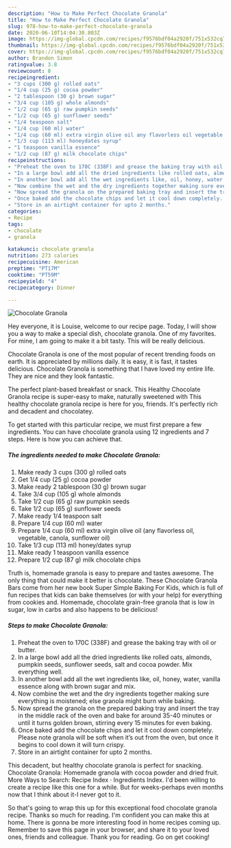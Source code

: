 ```yaml
---
description: "How to Make Perfect Chocolate Granola"
title: "How to Make Perfect Chocolate Granola"
slug: 978-how-to-make-perfect-chocolate-granola
date: 2020-06-10T14:04:30.803Z
image: https://img-global.cpcdn.com/recipes/f9576bdf04a2920f/751x532cq70/chocolate-granola-recipe-main-photo.jpg
thumbnail: https://img-global.cpcdn.com/recipes/f9576bdf04a2920f/751x532cq70/chocolate-granola-recipe-main-photo.jpg
cover: https://img-global.cpcdn.com/recipes/f9576bdf04a2920f/751x532cq70/chocolate-granola-recipe-main-photo.jpg
author: Brandon Simon
ratingvalue: 3.8
reviewcount: 8
recipeingredient:
- "3 cups (300 g) rolled oats"
- "1/4 cup (25 g) cocoa powder"
- "2 tablespoon (30 g) brown sugar"
- "3/4 cup (105 g) whole almonds"
- "1/2 cup (65 g) raw pumpkin seeds"
- "1/2 cup (65 g) sunflower seeds"
- "1/4 teaspoon salt"
- "1/4 cup (60 ml) water"
- "1/4 cup (60 ml) extra virgin olive oil any flavorless oil vegetable canola sunflower oil"
- "1/3 cup (113 ml) honeydates syrup"
- "1 teaspoon vanilla essence"
- "1/2 cup (87 g) milk chocolate chips"
recipeinstructions:
- "Preheat the oven to 170C (338F) and grease the baking tray with oil or butter."
- "In a large bowl add all the dried ingredients like rolled oats, almonds, pumpkin seeds, sunflower seeds, salt and cocoa powder. Mix everything well."
- "In another bowl add all the wet ingredients like, oil, honey, water, vanilla essence along with brown sugar and mix."
- "Now combine the wet and the dry ingredients together making sure everything is moistened; else granola might burn while baking."
- "Now spread the granola on the prepared baking tray and insert the tray in the middle rack of the oven and bake for around 35-40 minutes or until it turns golden brown, stirring every 15 minutes for even baking."
- "Once baked add the chocolate chips and let it cool down completely. Please note granola will be soft when it’s out from the oven, but once it begins to cool down it will turn crispy."
- "Store in an airtight container for upto 2 months."
categories:
- Recipe
tags:
- chocolate
- granola

katakunci: chocolate granola 
nutrition: 273 calories
recipecuisine: American
preptime: "PT17M"
cooktime: "PT59M"
recipeyield: "4"
recipecategory: Dinner

---
```



![Chocolate Granola](https://img-global.cpcdn.com/recipes/f9576bdf04a2920f/751x532cq70/chocolate-granola-recipe-main-photo.jpg)

Hey everyone, it is Louise, welcome to our recipe page. Today, I will show you a way to make a special dish, chocolate granola. One of my favorites. For mine, I am going to make it a bit tasty. This will be really delicious.

Chocolate Granola is one of the most popular of recent trending foods on earth. It is appreciated by millions daily. It is easy, it is fast, it tastes delicious. Chocolate Granola is something that I have loved my entire life. They are nice and they look fantastic.

The perfect plant-based breakfast or snack. This Healthy Chocolate Granola recipe is super-easy to make, naturally sweetened with This healthy chocolate granola recipe is here for you, friends. It&#39;s perfectly rich and decadent and chocolatey.


To get started with this particular recipe, we must first prepare a few ingredients. You can have chocolate granola using 12 ingredients and 7 steps. Here is how you can achieve that.

<!--inarticleads1-->

##### The ingredients needed to make Chocolate Granola:

1. Make ready 3 cups (300 g) rolled oats
1. Get 1/4 cup (25 g) cocoa powder
1. Make ready 2 tablespoon (30 g) brown sugar
1. Take 3/4 cup (105 g) whole almonds
1. Take 1/2 cup (65 g) raw pumpkin seeds
1. Take 1/2 cup (65 g) sunflower seeds
1. Make ready 1/4 teaspoon salt
1. Prepare 1/4 cup (60 ml) water
1. Prepare 1/4 cup (60 ml) extra virgin olive oil (any flavorless oil, vegetable, canola, sunflower oil)
1. Take 1/3 cup (113 ml) honey/dates syrup
1. Make ready 1 teaspoon vanilla essence
1. Prepare 1/2 cup (87 g) milk chocolate chips


Truth is, homemade granola is easy to prepare and tastes awesome. The only thing that could make it better is chocolate. These Chocolate Granola Bars come from her new book Super Simple Baking For Kids, which is full of fun recipes that kids can bake themselves (or with your help) for everything from cookies and. Homemade, chocolate grain-free granola that is low in sugar, low in carbs and also happens to be delicious! 

<!--inarticleads2-->

##### Steps to make Chocolate Granola:

1. Preheat the oven to 170C (338F) and grease the baking tray with oil or butter.
1. In a large bowl add all the dried ingredients like rolled oats, almonds, pumpkin seeds, sunflower seeds, salt and cocoa powder. Mix everything well.
1. In another bowl add all the wet ingredients like, oil, honey, water, vanilla essence along with brown sugar and mix.
1. Now combine the wet and the dry ingredients together making sure everything is moistened; else granola might burn while baking.
1. Now spread the granola on the prepared baking tray and insert the tray in the middle rack of the oven and bake for around 35-40 minutes or until it turns golden brown, stirring every 15 minutes for even baking.
1. Once baked add the chocolate chips and let it cool down completely. Please note granola will be soft when it’s out from the oven, but once it begins to cool down it will turn crispy.
1. Store in an airtight container for upto 2 months.


This decadent, but healthy chocolate granola is perfect for snacking. Chocolate Granola: Homemade granola with cocoa powder and dried fruit. More Ways to Search: Recipe Index · Ingredients Index. I&#39;d been willing to create a recipe like this one for a while. But for weeks-perhaps even months now that I think about it-I never got to it. 

So that's going to wrap this up for this exceptional food chocolate granola recipe. Thanks so much for reading. I'm confident you can make this at home. There is gonna be more interesting food in home recipes coming up. Remember to save this page in your browser, and share it to your loved ones, friends and colleague. Thank you for reading. Go on get cooking!
